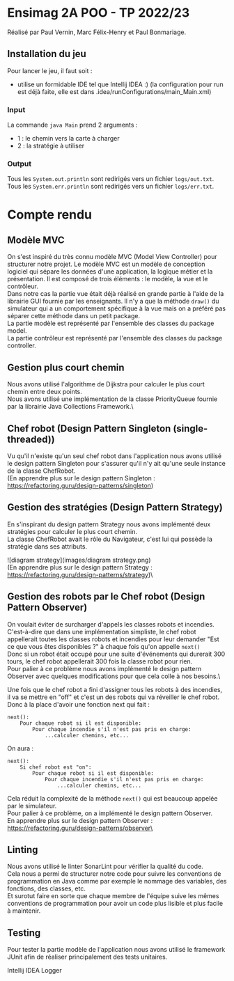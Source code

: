 

Ensimag 2A POO - TP 2022/23
============================
Réalisé par Paul Vernin, Marc Félix-Henry et Paul Bonmariage.

## Installation du jeu
Pour lancer le jeu, il faut soit :
- utilise un formidable IDE tel que Intellij IDEA :) (la configuration pour run est déjà faite, elle est dans .idea/runConfigurations/main_Main.xml)

### Input
La commande `java Main` prend 2 arguments :
- 1 : le chemin vers la carte à charger
- 2 : la stratégie à utiliser

### Output
Tous les ``System.out.println`` sont redirigés vers un fichier ``logs/out.txt``.\
Tous les ``System.err.println`` sont redirigés vers un fichier ``logs/err.txt``.

# Compte rendu

## Modèle MVC
On s'est inspiré du très connu modèle MVC (Model View Controller) pour structurer notre projet. Le modèle MVC est un modèle de conception logiciel qui sépare les données d'une application, la logique métier et la présentation. Il est composé de trois éléments : le modèle, la vue et le contrôleur.\
Dans notre cas la partie vue était déjà réalisé en grande partie à l'aide de la librairie GUI fournie par les enseignants. Il n'y a que la méthode `draw()` du simulateur qui a un comportement spécifique à la vue mais on a préféré pas séparer cette méthode dans un petit package.\
La partie modèle est représenté par l'ensemble des classes du package model.\
La partie contrôleur est représenté par l'ensemble des classes du package controller.

## Gestion plus court chemin
Nous avons utilisé l'algorithme de Dijkstra pour calculer le plus court chemin entre deux points.\
Nous avons utilisé une implémentation de la classe PriorityQueue fournie par la librairie Java Collections Framework.\

## Chef robot (Design Pattern Singleton (single-threaded))
Vu qu'il n'existe qu'un seul chef robot dans l'application nous avons utilisé le design pattern Singleton pour s'assurer qu'il n'y ait qu'une seule instance de la classe ChefRobot.\
(En apprendre plus sur le design pattern Singleton : https://refactoring.guru/design-patterns/singleton)

## Gestion des stratégies (Design Pattern Strategy)
En s'inspirant du design pattern Strategy nous avons implémenté deux stratégies pour calculer le plus court chemin.\
La classe ChefRobot avait le rôle du Navigateur, c'est lui qui possède la stratégie dans ses attributs.

![diagram strategy](images/diagram strategy.png)\
(En apprendre plus sur le design pattern Strategy : https://refactoring.guru/design-patterns/strategy)\

## Gestion des robots par le Chef robot (Design Pattern Observer)
On voulait éviter de surcharger d'appels les classes robots et incendies.\
C'est-à-dire que dans une implémentation simpliste, le chef robot appellerait toutes les classes robots et incendies pour leur demander "Est ce que vous êtes disponibles ?" à chaque fois qu'on appelle `next()`\
Donc si un robot était occupé pour une suite d'événements qui durerait 300 tours, le chef robot appellerait 300 fois la classe robot pour rien.\
Pour palier à ce problème nous avons implémenté le design pattern Observer avec quelques modifications pour que cela colle à nos besoins.\

Une fois que le chef robot a fini d'assigner tous les robots à des incendies, il va se mettre en "off" et c'est un des robots qui va réveiller le chef robot.\
Donc à la place d'avoir une fonction next qui fait :
```
next():
    Pour chaque robot si il est disponible:
        Pour chaque incendie s'il n'est pas pris en charge:
            ...calculer chemins, etc...

```
On aura :
```
next():
    Si chef robot est "on":
        Pour chaque robot si il est disponible:
            Pour chaque incendie s'il n'est pas pris en charge:
                ...calculer chemins, etc...
```
Cela réduit la complexité de la méthode ``next()`` qui est beaucoup appelée par le simulateur.\
Pour palier à ce problème, on a implémenté le design pattern Observer.\
En apprendre plus sur le design pattern Observer : https://refactoring.guru/design-patterns/observer\

## Linting
Nous avons utilisé le linter SonarLint pour vérifier la qualité du code.\
Cela nous a permi de structurer notre code pour suivre les conventions de programmation en Java comme par exemple le nommage des variables, des fonctions, des classes, etc.\
Et surotut faire en sorte que chaque membre de l'équipe suive les mêmes conventions de programmation pour avoir un code plus lisible et plus facile à maintenir.

## Testing
Pour tester la partie modèle de l'application nous avons utilisé le framework JUnit afin de réaliser principalement des tests unitaires.


Intellij IDEA
Logger
